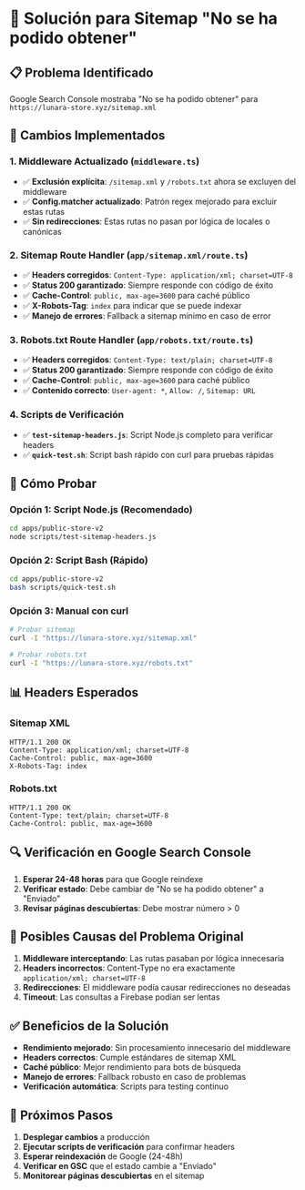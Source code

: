 # 🔧 Solución para Sitemap "No se ha podido obtener"

## 📋 Problema Identificado
Google Search Console mostraba "No se ha podido obtener" para `https://lunara-store.xyz/sitemap.xml`

## 🎯 Cambios Implementados

### 1. Middleware Actualizado (`middleware.ts`)
- ✅ **Exclusión explícita**: `/sitemap.xml` y `/robots.txt` ahora se excluyen del middleware
- ✅ **Config.matcher actualizado**: Patrón regex mejorado para excluir estas rutas
- ✅ **Sin redirecciones**: Estas rutas no pasan por lógica de locales o canónicas

### 2. Sitemap Route Handler (`app/sitemap.xml/route.ts`)
- ✅ **Headers corregidos**: `Content-Type: application/xml; charset=UTF-8`
- ✅ **Status 200 garantizado**: Siempre responde con código de éxito
- ✅ **Cache-Control**: `public, max-age=3600` para caché público
- ✅ **X-Robots-Tag**: `index` para indicar que se puede indexar
- ✅ **Manejo de errores**: Fallback a sitemap mínimo en caso de error

### 3. Robots.txt Route Handler (`app/robots.txt/route.ts`)
- ✅ **Headers corregidos**: `Content-Type: text/plain; charset=UTF-8`
- ✅ **Status 200 garantizado**: Siempre responde con código de éxito
- ✅ **Cache-Control**: `public, max-age=3600` para caché público
- ✅ **Contenido correcto**: `User-agent: *`, `Allow: /`, `Sitemap: URL`

### 4. Scripts de Verificación
- ✅ **`test-sitemap-headers.js`**: Script Node.js completo para verificar headers
- ✅ **`quick-test.sh`**: Script bash rápido con curl para pruebas rápidas

## 🧪 Cómo Probar

### Opción 1: Script Node.js (Recomendado)
```bash
cd apps/public-store-v2
node scripts/test-sitemap-headers.js
```

### Opción 2: Script Bash (Rápido)
```bash
cd apps/public-store-v2
bash scripts/quick-test.sh
```

### Opción 3: Manual con curl
```bash
# Probar sitemap
curl -I "https://lunara-store.xyz/sitemap.xml"

# Probar robots.txt
curl -I "https://lunara-store.xyz/robots.txt"
```

## 📊 Headers Esperados

### Sitemap XML
```
HTTP/1.1 200 OK
Content-Type: application/xml; charset=UTF-8
Cache-Control: public, max-age=3600
X-Robots-Tag: index
```

### Robots.txt
```
HTTP/1.1 200 OK
Content-Type: text/plain; charset=UTF-8
Cache-Control: public, max-age=3600
```

## 🔍 Verificación en Google Search Console

1. **Esperar 24-48 horas** para que Google reindexe
2. **Verificar estado**: Debe cambiar de "No se ha podido obtener" a "Enviado"
3. **Revisar páginas descubiertas**: Debe mostrar número > 0

## 🚨 Posibles Causas del Problema Original

1. **Middleware interceptando**: Las rutas pasaban por lógica innecesaria
2. **Headers incorrectos**: Content-Type no era exactamente `application/xml; charset=UTF-8`
3. **Redirecciones**: El middleware podía causar redirecciones no deseadas
4. **Timeout**: Las consultas a Firebase podían ser lentas

## ✅ Beneficios de la Solución

- **Rendimiento mejorado**: Sin procesamiento innecesario del middleware
- **Headers correctos**: Cumple estándares de sitemap XML
- **Caché público**: Mejor rendimiento para bots de búsqueda
- **Manejo de errores**: Fallback robusto en caso de problemas
- **Verificación automática**: Scripts para testing continuo

## 🔄 Próximos Pasos

1. **Desplegar cambios** a producción
2. **Ejecutar scripts de verificación** para confirmar headers
3. **Esperar reindexación** de Google (24-48h)
4. **Verificar en GSC** que el estado cambie a "Enviado"
5. **Monitorear páginas descubiertas** en el sitemap
